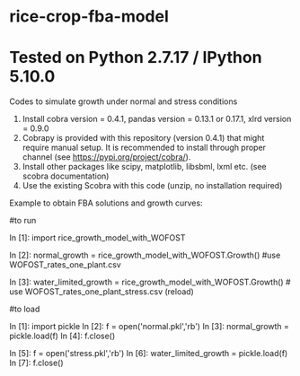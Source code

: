 # rice-crop-fba-model
# Tested on Python 2.7.17 / IPython 5.10.0
Codes to simulate growth under normal and stress conditions 

1. Install cobra version = 0.4.1, pandas version = 0.13.1 or 0.17.1, xlrd version = 0.9.0
2. Cobrapy is provided with this repository (version 0.4.1) that might require manual setup. It is recommended to install through proper channel (see https://pypi.org/project/cobra/).
3. Install other packages like scipy, matplotlib, libsbml, lxml etc. (see scobra documentation)
4. Use the existing Scobra with this code (unzip, no installation required)



Example to obtain FBA solutions and growth curves:

#to run

In [1]: import rice_growth_model_with_WOFOST

In [2]: normal_growth = rice_growth_model_with_WOFOST.Growth() #use WOFOST_rates_one_plant.csv

In [3]: water_limited_growth = rice_growth_model_with_WOFOST.Growth() # use WOFOST_rates_one_plant_stress.csv (reload)


#to load

In [1]: import pickle
In [2]: f = open('normal.pkl','rb')
In [3]: normal_growth  = pickle.load(f)
In [4]: f.close()


In [5]: f = open('stress.pkl','rb')
In [6]: water_limited_growth  = pickle.load(f)
In [7]: f.close()
